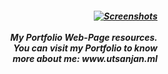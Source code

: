 <h5 align="right">
<a href="https://www.utsanjan.ml/" target="_blank">
<img alt="Screenshots" title="Screenshots"
src="https://www.utsanjan.ml/assets/img/logo.png"/>
</a><br><br>My Portfolio Web-Page resources.<br>
You can visit my Portfolio to know <br>
more about me: www.utsanjan.ml</h5>
  
